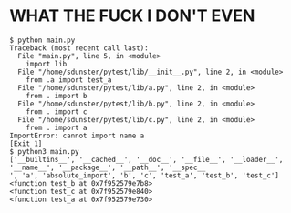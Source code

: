 # WHAT THE FUCK I DON'T EVEN

    $ python main.py
    Traceback (most recent call last):
      File "main.py", line 5, in <module>
        import lib
      File "/home/sdunster/pytest/lib/__init__.py", line 2, in <module>
        from .a import test_a
      File "/home/sdunster/pytest/lib/a.py", line 2, in <module>
        from . import b
      File "/home/sdunster/pytest/lib/b.py", line 2, in <module>
        from . import c
      File "/home/sdunster/pytest/lib/c.py", line 2, in <module>
        from . import a
    ImportError: cannot import name a
    [Exit 1]
    $ python3 main.py
    ['__builtins__', '__cached__', '__doc__', '__file__', '__loader__', '__name__', '__package__', '__path__', '__spec__
    ', 'a', 'absolute_import', 'b', 'c', 'test_a', 'test_b', 'test_c']
    <function test_b at 0x7f952579e7b8>
    <function test_c at 0x7f952579e840>
    <function test_a at 0x7f952579e730>
